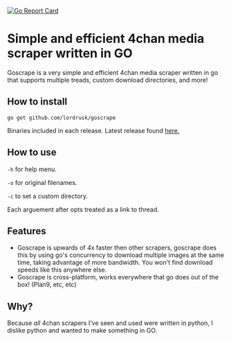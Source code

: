 [![Go Report Card](https://goreportcard.com/badge/github.com/lordrusk/goscrape)](https://goreportcard.com/report/github.com/lordrusk/goscrape)

# Simple and efficient 4chan media scraper written in GO
Goscrape is a very simple and efficient 4chan media scraper written in go that supports multiple treads, custom download directories, and more!

## How to install
`go get github.com/lordrusk/goscrape`

Binaries included in each release. Latest release found [here.](https://github.com/LordRusk/goscrape/releases/tag/v1.3.2)

## How to use
`-h` for help menu.

`-o` for original filenames.

`-c` to set a custom directory.

Each arguement after opts treated as a link to thread.

## Features
* Goscrape is upwards of 4x faster then other scrapers, goscrape does this by using go's concurrency to download multiple images at the same time, taking advantage of more bandwidth. You won't find download speeds like this anywhere else.
* Goscrape is cross-platform, works everywhere that go does out of the box! (Plan9, etc, etc)

## Why?
Because *all* 4chan scrapers I've seen and used were written in python, I dislike python and wanted to make something in GO.
